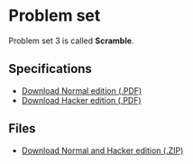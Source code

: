 # Problem set

Problem set 3 is called **Scramble**.

## Specifications

* [Download Normal edition (.PDF)](pset3.pdf)
* [Download Hacker edition (.PDF)](hacker3.pdf)

## Files

* [Download Normal and Hacker edition (.ZIP)](pset3.zip)